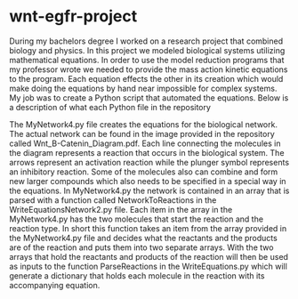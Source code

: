 # wnt-egfr-project
During my bachelors degree I worked on a research project that combined biology and physics. In this project we modeled biological systems utilizing mathematical equations. In order to use the model reduction programs that my professor wrote we needed to provide the mass action kinetic equations to the program. Each equation effects the other in its creation which would make doing the equations by hand near impossible for complex systems. My job was to create a Python script that automated the equations. Below is a description of what each Python file in the repository

The MyNetwork4.py file creates the equations for the biological network. The actual network can be found in the image provided in the repository called Wnt_B-Catenin_Diagram.pdf. Each line connecting the molecules in the diagram represents a reaction that occurs in the biological system. The arrows represent an activation reaction while the plunger symbol represents an inhibitory reaction. Some of the molecules also can combine and form new larger compounds which also needs to be specified in a special way in the equations. In MyNetwork4.py the network is contained in an array that is parsed with a function called NetworkToReactions in the WriteEquationsNetwork2.py file. Each item in the array in the MyNetwork4.py has the two molecules that start the reaction and the reaction type. In short this function takes an item from the array provided in the MyNetwork4.py file and decides what the reactants and the products are of the reaction and puts them into two separate arrays. With the two arrays that hold the reactants and products of the reaction will then be used as inputs to the function ParseReactions in the WriteEquations.py which will generate a dictionary that holds each molecule in the reaction with its accompanying equation.
